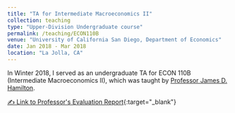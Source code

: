 ```yaml
---
title: "TA for Intermediate Macroeconomics II"
collection: teaching
type: "Upper-Division Undergraduate course"
permalink: /teaching/ECON110B
venue: "University of California San Diego, Department of Economics"
date: Jan 2018 - Mar 2018
location: "La Jolla, CA"
---
```


In Winter 2018, I served as an undergraduate TA for ECON 110B (Intermediate Macroeconomics II), which was taught by [Professor James D. Hamilton](https://econweb.ucsd.edu/~jhamilto/). 

[✍ Link to Professor's Evaluation Report](https://mozilla.github.io/pdf.js/web/viewer.html?file=https://raw.githubusercontent.com/chkao831/FA17-WI18-FA20_TA-Evaluation-Results_UCSD-Stanford/master/Kao_Chih-Hsuan_Instructor_IA_Evaluation_-_ECON_110B_-_Macroeconomics_B_%28Hamilton_James_D.%29_-_WI18.pdf){:target="_blank"}
